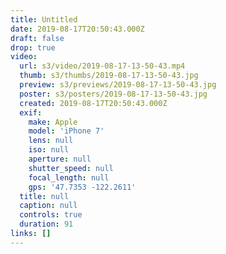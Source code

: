 ```yaml
---
title: Untitled
date: 2019-08-17T20:50:43.000Z
draft: false
drop: true
video:
  url: s3/video/2019-08-17-13-50-43.mp4
  thumb: s3/thumbs/2019-08-17-13-50-43.jpg
  preview: s3/previews/2019-08-17-13-50-43.jpg
  poster: s3/posters/2019-08-17-13-50-43.jpg
  created: 2019-08-17T20:50:43.000Z
  exif:
    make: Apple
    model: 'iPhone 7'
    lens: null
    iso: null
    aperture: null
    shutter_speed: null
    focal_length: null
    gps: '47.7353 -122.2611'
  title: null
  caption: null
  controls: true
  duration: 91
links: []
---
```

